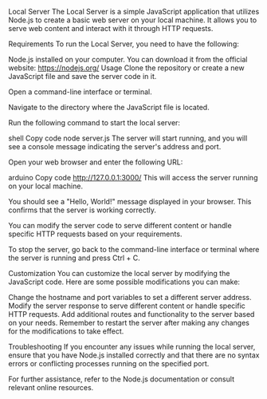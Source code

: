 Local Server
The Local Server is a simple JavaScript application that utilizes Node.js to create a basic web server on your local machine. It allows you to serve web content and interact with it through HTTP requests.

Requirements
To run the Local Server, you need to have the following:

Node.js installed on your computer. You can download it from the official website: https://nodejs.org/
Usage
Clone the repository or create a new JavaScript file and save the server code in it.

Open a command-line interface or terminal.

Navigate to the directory where the JavaScript file is located.

Run the following command to start the local server:

shell
Copy code
node server.js
The server will start running, and you will see a console message indicating the server's address and port.

Open your web browser and enter the following URL:

arduino
Copy code
http://127.0.0.1:3000/
This will access the server running on your local machine.

You should see a "Hello, World!" message displayed in your browser. This confirms that the server is working correctly.

You can modify the server code to serve different content or handle specific HTTP requests based on your requirements.

To stop the server, go back to the command-line interface or terminal where the server is running and press Ctrl + C.

Customization
You can customize the local server by modifying the JavaScript code. Here are some possible modifications you can make:

Change the hostname and port variables to set a different server address.
Modify the server response to serve different content or handle specific HTTP requests.
Add additional routes and functionality to the server based on your needs.
Remember to restart the server after making any changes for the modifications to take effect.

Troubleshooting
If you encounter any issues while running the local server, ensure that you have Node.js installed correctly and that there are no syntax errors or conflicting processes running on the specified port.

For further assistance, refer to the Node.js documentation or consult relevant online resources.
